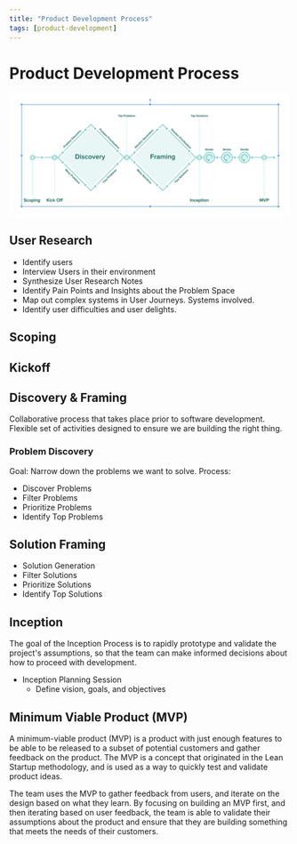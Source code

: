 ```yaml
---
title: "Product Development Process"
tags: [product-development]
---
```


# Product Development Process

![](product-process-diagram.png)

## User Research
- Identify users
- Interview Users in their environment
- Synthesize User Research Notes
- Identify Pain Points and Insights about the Problem Space
- Map out complex systems in User Journeys. Systems involved.
- Identify user difficulties and user delights.

## Scoping

## Kickoff

## Discovery & Framing
Collaborative process that takes place prior to software development. Flexible set of activities designed to ensure we are building the right thing.

### Problem Discovery
Goal: Narrow down the problems we want to solve.
Process:
- Discover Problems
- Filter Problems
- Prioritize Problems
- Identify Top Problems

## Solution Framing
- Solution Generation
- Filter Solutions
- Prioritize Solutions
- Identify Top Solutions

## Inception
The goal of the Inception Process is to rapidly prototype and validate the project's assumptions, so that the team can make informed decisions about how to proceed with development.
- Inception Planning Session
	- Define vision, goals, and objectives

## Minimum Viable Product (MVP)
A minimum-viable product (MVP) is a product with just enough features to be able to be released to a subset of potential customers and gather feedback on the product. The MVP is a concept that originated in the Lean Startup methodology, and is used as a way to quickly test and validate product ideas.

The team uses the MVP to gather feedback from users, and iterate on the design based on what they learn. By focusing on building an MVP first, and then iterating based on user feedback, the team is able to validate their assumptions about the product and ensure that they are building something that meets the needs of their customers.